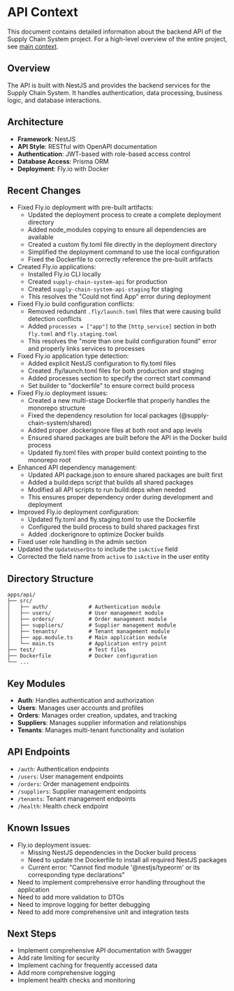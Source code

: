 # API Context

This document contains detailed information about the backend API of the Supply Chain System project. For a high-level overview of the entire project, see [main context](./context.md).

## Overview

The API is built with NestJS and provides the backend services for the Supply Chain System. It handles authentication, data processing, business logic, and database interactions.

## Architecture

- **Framework**: NestJS
- **API Style**: RESTful with OpenAPI documentation
- **Authentication**: JWT-based with role-based access control
- **Database Access**: Prisma ORM
- **Deployment**: Fly.io with Docker

## Recent Changes

- Fixed Fly.io deployment with pre-built artifacts:
  - Updated the deployment process to create a complete deployment directory
  - Added node_modules copying to ensure all dependencies are available
  - Created a custom fly.toml file directly in the deployment directory
  - Simplified the deployment command to use the local configuration
  - Fixed the Dockerfile to correctly reference the pre-built artifacts
- Created Fly.io applications:
  - Installed Fly.io CLI locally
  - Created `supply-chain-system-api` for production
  - Created `supply-chain-system-api-staging` for staging
  - This resolves the "Could not find App" error during deployment
- Fixed Fly.io build configuration conflicts:
  - Removed redundant `.fly/launch.toml` files that were causing build detection conflicts
  - Added `processes = ["app"]` to the `[http_service]` section in both `fly.toml` and `fly.staging.toml`
  - This resolves the "more than one build configuration found" error and properly links services to processes
- Fixed Fly.io application type detection:
  - Added explicit NestJS configuration to fly.toml files
  - Created .fly/launch.toml files for both production and staging
  - Added processes section to specify the correct start command
  - Set builder to "dockerfile" to ensure correct build process
- Fixed Fly.io deployment issues:
  - Created a new multi-stage Dockerfile that properly handles the monorepo structure
  - Fixed the dependency resolution for local packages (@supply-chain-system/shared)
  - Added proper .dockerignore files at both root and app levels
  - Ensured shared packages are built before the API in the Docker build process
  - Updated fly.toml files with proper build context pointing to the monorepo root
- Enhanced API dependency management:
  - Updated API package.json to ensure shared packages are built first
  - Added a build:deps script that builds all shared packages
  - Modified all API scripts to run build:deps when needed
  - This ensures proper dependency order during development and deployment
- Improved Fly.io deployment configuration:
  - Updated fly.toml and fly.staging.toml to use the Dockerfile
  - Configured the build process to build shared packages first
  - Added .dockerignore to optimize Docker builds
- Fixed user role handling in the admin section
- Updated the `UpdateUserDto` to include the `isActive` field
- Corrected the field name from `active` to `isActive` in the user entity

## Directory Structure

```
apps/api/
├── src/
│   ├── auth/             # Authentication module
│   ├── users/            # User management module
│   ├── orders/           # Order management module
│   ├── suppliers/        # Supplier management module
│   ├── tenants/          # Tenant management module
│   ├── app.module.ts     # Main application module
│   └── main.ts           # Application entry point
├── test/                 # Test files
├── Dockerfile            # Docker configuration
└── ...
```

## Key Modules

- **Auth**: Handles authentication and authorization
- **Users**: Manages user accounts and profiles
- **Orders**: Manages order creation, updates, and tracking
- **Suppliers**: Manages supplier information and relationships
- **Tenants**: Manages multi-tenant functionality and isolation

## API Endpoints

- `/auth`: Authentication endpoints
- `/users`: User management endpoints
- `/orders`: Order management endpoints
- `/suppliers`: Supplier management endpoints
- `/tenants`: Tenant management endpoints
- `/health`: Health check endpoint

## Known Issues

- Fly.io deployment issues:
  - Missing NestJS dependencies in the Docker build process
  - Need to update the Dockerfile to install all required NestJS packages
  - Current error: "Cannot find module '@nestjs/typeorm' or its corresponding type declarations"
- Need to implement comprehensive error handling throughout the application
- Need to add more validation to DTOs
- Need to improve logging for better debugging
- Need to add more comprehensive unit and integration tests

## Next Steps

- Implement comprehensive API documentation with Swagger
- Add rate limiting for security
- Implement caching for frequently accessed data
- Add more comprehensive logging
- Implement health checks and monitoring
